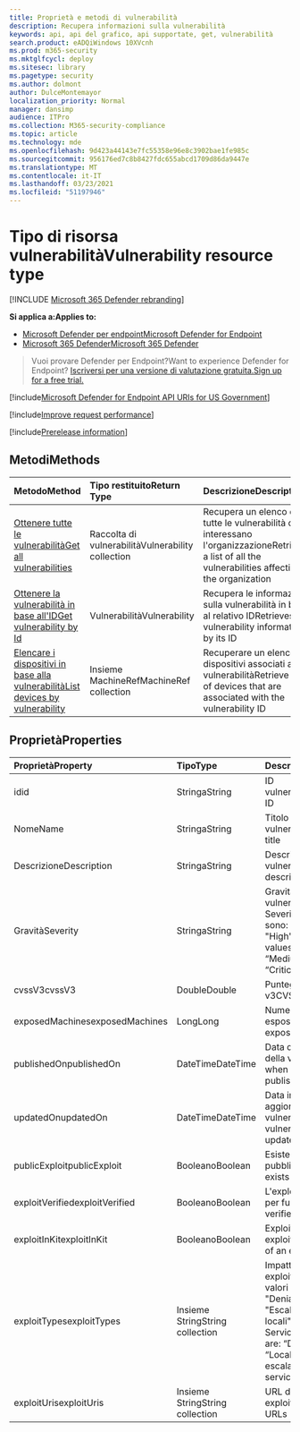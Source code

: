 ```yaml
---
title: Proprietà e metodi di vulnerabilità
description: Recupera informazioni sulla vulnerabilità
keywords: api, api del grafico, api supportate, get, vulnerabilità
search.product: eADQiWindows 10XVcnh
ms.prod: m365-security
ms.mktglfcycl: deploy
ms.sitesec: library
ms.pagetype: security
ms.author: dolmont
author: DulceMontemayor
localization_priority: Normal
manager: dansimp
audience: ITPro
ms.collection: M365-security-compliance
ms.topic: article
ms.technology: mde
ms.openlocfilehash: 9d423a44143e7fc55358e96e8c3902bae1fe985c
ms.sourcegitcommit: 956176ed7c8b8427fdc655abcd1709d86da9447e
ms.translationtype: MT
ms.contentlocale: it-IT
ms.lasthandoff: 03/23/2021
ms.locfileid: "51197946"
---
```

# <a name="vulnerability-resource-type"></a><span data-ttu-id="94074-104">Tipo di risorsa vulnerabilità</span><span class="sxs-lookup"><span data-stu-id="94074-104">Vulnerability resource type</span></span>

[!INCLUDE [Microsoft 365 Defender rebranding](../../includes/microsoft-defender.md)]


<span data-ttu-id="94074-105">**Si applica a:**</span><span class="sxs-lookup"><span data-stu-id="94074-105">**Applies to:**</span></span>
- [<span data-ttu-id="94074-106">Microsoft Defender per endpoint</span><span class="sxs-lookup"><span data-stu-id="94074-106">Microsoft Defender for Endpoint</span></span>](https://go.microsoft.com/fwlink/?linkid=2154037)
- [<span data-ttu-id="94074-107">Microsoft 365 Defender</span><span class="sxs-lookup"><span data-stu-id="94074-107">Microsoft 365 Defender</span></span>](https://go.microsoft.com/fwlink/?linkid=2118804)

> <span data-ttu-id="94074-108">Vuoi provare Defender per Endpoint?</span><span class="sxs-lookup"><span data-stu-id="94074-108">Want to experience Defender for Endpoint?</span></span> [<span data-ttu-id="94074-109">Iscriversi per una versione di valutazione gratuita.</span><span class="sxs-lookup"><span data-stu-id="94074-109">Sign up for a free trial.</span></span>](https://www.microsoft.com/microsoft-365/windows/microsoft-defender-atp?ocid=docs-wdatp-pullalerts-abovefoldlink) 

[!include[Microsoft Defender for Endpoint API URIs for US Government](../../includes/microsoft-defender-api-usgov.md)]

[!include[Improve request performance](../../includes/improve-request-performance.md)]


[!include[Prerelease information](../../includes/prerelease.md)]

## <a name="methods"></a><span data-ttu-id="94074-110">Metodi</span><span class="sxs-lookup"><span data-stu-id="94074-110">Methods</span></span>
<span data-ttu-id="94074-111">Metodo</span><span class="sxs-lookup"><span data-stu-id="94074-111">Method</span></span> |<span data-ttu-id="94074-112">Tipo restituito</span><span class="sxs-lookup"><span data-stu-id="94074-112">Return Type</span></span> |<span data-ttu-id="94074-113">Descrizione</span><span class="sxs-lookup"><span data-stu-id="94074-113">Description</span></span>
:---|:---|:---
[<span data-ttu-id="94074-114">Ottenere tutte le vulnerabilità</span><span class="sxs-lookup"><span data-stu-id="94074-114">Get all vulnerabilities</span></span>](get-all-vulnerabilities.md) | <span data-ttu-id="94074-115">Raccolta di vulnerabilità</span><span class="sxs-lookup"><span data-stu-id="94074-115">Vulnerability collection</span></span> | <span data-ttu-id="94074-116">Recupera un elenco di tutte le vulnerabilità che interessano l'organizzazione</span><span class="sxs-lookup"><span data-stu-id="94074-116">Retrieves a list of all the vulnerabilities affecting the organization</span></span>
[<span data-ttu-id="94074-117">Ottenere la vulnerabilità in base all'ID</span><span class="sxs-lookup"><span data-stu-id="94074-117">Get vulnerability by Id</span></span>](get-vulnerability-by-id.md) | <span data-ttu-id="94074-118">Vulnerabilità</span><span class="sxs-lookup"><span data-stu-id="94074-118">Vulnerability</span></span> | <span data-ttu-id="94074-119">Recupera le informazioni sulla vulnerabilità in base al relativo ID</span><span class="sxs-lookup"><span data-stu-id="94074-119">Retrieves vulnerability information by its ID</span></span>
[<span data-ttu-id="94074-120">Elencare i dispositivi in base alla vulnerabilità</span><span class="sxs-lookup"><span data-stu-id="94074-120">List devices by vulnerability</span></span>](get-machines-by-vulnerability.md)| <span data-ttu-id="94074-121">Insieme MachineRef</span><span class="sxs-lookup"><span data-stu-id="94074-121">MachineRef collection</span></span> | <span data-ttu-id="94074-122">Recuperare un elenco di dispositivi associati all'ID vulnerabilità</span><span class="sxs-lookup"><span data-stu-id="94074-122">Retrieve a list of devices that are associated with the vulnerability ID</span></span> 


## <a name="properties"></a><span data-ttu-id="94074-123">Proprietà</span><span class="sxs-lookup"><span data-stu-id="94074-123">Properties</span></span>
<span data-ttu-id="94074-124">Proprietà</span><span class="sxs-lookup"><span data-stu-id="94074-124">Property</span></span> |  <span data-ttu-id="94074-125">Tipo</span><span class="sxs-lookup"><span data-stu-id="94074-125">Type</span></span>    |   <span data-ttu-id="94074-126">Descrizione</span><span class="sxs-lookup"><span data-stu-id="94074-126">Description</span></span>
:---|:---|:---
<span data-ttu-id="94074-127">id</span><span class="sxs-lookup"><span data-stu-id="94074-127">id</span></span> | <span data-ttu-id="94074-128">Stringa</span><span class="sxs-lookup"><span data-stu-id="94074-128">String</span></span> | <span data-ttu-id="94074-129">ID vulnerabilità</span><span class="sxs-lookup"><span data-stu-id="94074-129">Vulnerability ID</span></span>
<span data-ttu-id="94074-130">Nome</span><span class="sxs-lookup"><span data-stu-id="94074-130">Name</span></span> | <span data-ttu-id="94074-131">Stringa</span><span class="sxs-lookup"><span data-stu-id="94074-131">String</span></span> | <span data-ttu-id="94074-132">Titolo della vulnerabilità</span><span class="sxs-lookup"><span data-stu-id="94074-132">Vulnerability title</span></span>
<span data-ttu-id="94074-133">Descrizione</span><span class="sxs-lookup"><span data-stu-id="94074-133">Description</span></span> | <span data-ttu-id="94074-134">Stringa</span><span class="sxs-lookup"><span data-stu-id="94074-134">String</span></span> | <span data-ttu-id="94074-135">Descrizione della vulnerabilità</span><span class="sxs-lookup"><span data-stu-id="94074-135">Vulnerability description</span></span> 
<span data-ttu-id="94074-136">Gravità</span><span class="sxs-lookup"><span data-stu-id="94074-136">Severity</span></span> | <span data-ttu-id="94074-137">Stringa</span><span class="sxs-lookup"><span data-stu-id="94074-137">String</span></span> | <span data-ttu-id="94074-138">Gravità della vulnerabilità.</span><span class="sxs-lookup"><span data-stu-id="94074-138">Vulnerability Severity.</span></span> <span data-ttu-id="94074-139">I valori possibili sono: "Low", "Medium", "High", "Critical"</span><span class="sxs-lookup"><span data-stu-id="94074-139">Possible values are: “Low”, “Medium”, “High”, “Critical”</span></span>
<span data-ttu-id="94074-140">cvssV3</span><span class="sxs-lookup"><span data-stu-id="94074-140">cvssV3</span></span> | <span data-ttu-id="94074-141">Double</span><span class="sxs-lookup"><span data-stu-id="94074-141">Double</span></span> | <span data-ttu-id="94074-142">Punteggio CVSS v3</span><span class="sxs-lookup"><span data-stu-id="94074-142">CVSS v3 score</span></span>
<span data-ttu-id="94074-143">exposedMachines</span><span class="sxs-lookup"><span data-stu-id="94074-143">exposedMachines</span></span> | <span data-ttu-id="94074-144">Long</span><span class="sxs-lookup"><span data-stu-id="94074-144">Long</span></span> | <span data-ttu-id="94074-145">Numero di dispositivi esposti</span><span class="sxs-lookup"><span data-stu-id="94074-145">Number of exposed devices</span></span>
<span data-ttu-id="94074-146">publishedOn</span><span class="sxs-lookup"><span data-stu-id="94074-146">publishedOn</span></span> | <span data-ttu-id="94074-147">DateTime</span><span class="sxs-lookup"><span data-stu-id="94074-147">DateTime</span></span> | <span data-ttu-id="94074-148">Data di pubblicazione della vulnerabilità</span><span class="sxs-lookup"><span data-stu-id="94074-148">Date when vulnerability was published</span></span>
<span data-ttu-id="94074-149">updatedOn</span><span class="sxs-lookup"><span data-stu-id="94074-149">updatedOn</span></span> | <span data-ttu-id="94074-150">DateTime</span><span class="sxs-lookup"><span data-stu-id="94074-150">DateTime</span></span> | <span data-ttu-id="94074-151">Data in cui è stata aggiornata la vulnerabilità</span><span class="sxs-lookup"><span data-stu-id="94074-151">Date when vulnerability was updated</span></span>
<span data-ttu-id="94074-152">publicExploit</span><span class="sxs-lookup"><span data-stu-id="94074-152">publicExploit</span></span> | <span data-ttu-id="94074-153">Booleano</span><span class="sxs-lookup"><span data-stu-id="94074-153">Boolean</span></span> | <span data-ttu-id="94074-154">Esiste un exploit pubblico</span><span class="sxs-lookup"><span data-stu-id="94074-154">Public exploit exists</span></span> 
<span data-ttu-id="94074-155">exploitVerified</span><span class="sxs-lookup"><span data-stu-id="94074-155">exploitVerified</span></span> | <span data-ttu-id="94074-156">Booleano</span><span class="sxs-lookup"><span data-stu-id="94074-156">Boolean</span></span> | <span data-ttu-id="94074-157">L'exploit viene verificato per funzionare</span><span class="sxs-lookup"><span data-stu-id="94074-157">Exploit is verified to work</span></span>
<span data-ttu-id="94074-158">exploitInKit</span><span class="sxs-lookup"><span data-stu-id="94074-158">exploitInKit</span></span> | <span data-ttu-id="94074-159">Booleano</span><span class="sxs-lookup"><span data-stu-id="94074-159">Boolean</span></span> | <span data-ttu-id="94074-160">Exploit fa parte di un exploit kit</span><span class="sxs-lookup"><span data-stu-id="94074-160">Exploit is part of an exploit kit</span></span>
<span data-ttu-id="94074-161">exploitTypes</span><span class="sxs-lookup"><span data-stu-id="94074-161">exploitTypes</span></span> | <span data-ttu-id="94074-162">Insieme String</span><span class="sxs-lookup"><span data-stu-id="94074-162">String collection</span></span> | <span data-ttu-id="94074-163">Impatto sugli exploit.</span><span class="sxs-lookup"><span data-stu-id="94074-163">Exploit impact.</span></span> <span data-ttu-id="94074-164">I valori possibili sono: "Denial of Service", "Escalation dei privilegi locali", "Denial of Service"</span><span class="sxs-lookup"><span data-stu-id="94074-164">Possible values are: “Denial of service”, “Local privilege escalation”, “Denial of service”</span></span>
<span data-ttu-id="94074-165">exploitUris</span><span class="sxs-lookup"><span data-stu-id="94074-165">exploitUris</span></span> | <span data-ttu-id="94074-166">Insieme String</span><span class="sxs-lookup"><span data-stu-id="94074-166">String collection</span></span> | <span data-ttu-id="94074-167">URL di origine exploit</span><span class="sxs-lookup"><span data-stu-id="94074-167">Exploit source URLs</span></span>
